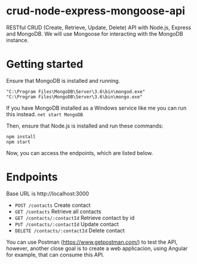 # crud-node-express-mongoose-api
RESTful CRUD (Create, Retrieve, Update, Delete) API with Node.js, Express and MongoDB. We will use Mongoose for interacting with the MongoDB instance.

# Getting started

Ensure that MongoDB is installed and running.
```[language]
"C:\Program Files\MongoDB\Server\3.6\bin\mongod.exe"  
"C:\Program Files\MongoDB\Server\3.6\bin\mongo.exe"
```

If you have MongoDB installed as a Windows service like me you can run this instead.
`net start MongoDB`
  
Then, ensure that Node.js is installed and run these commands:
  ``` [language]
  npm install
  npm start
  ```

Now, you can access the endpoints, which are listed below. 

# Endpoints
Base URL is http://localhost:3000

  * `POST /contacts` Create contact
  * `GET /contacts` Retrieve all contacts
  * `GET /contacts/:contactId` Retrieve contact by id
  * `PUT /contacts/:contactId` Update contact
  * `DELETE /contacts/:contactId` Delete contact
  
You can use Postman (https://www.getpostman.com/) to test the API, however, another close goal is to create a web applicacion, using Angular for example, that can consume this API.